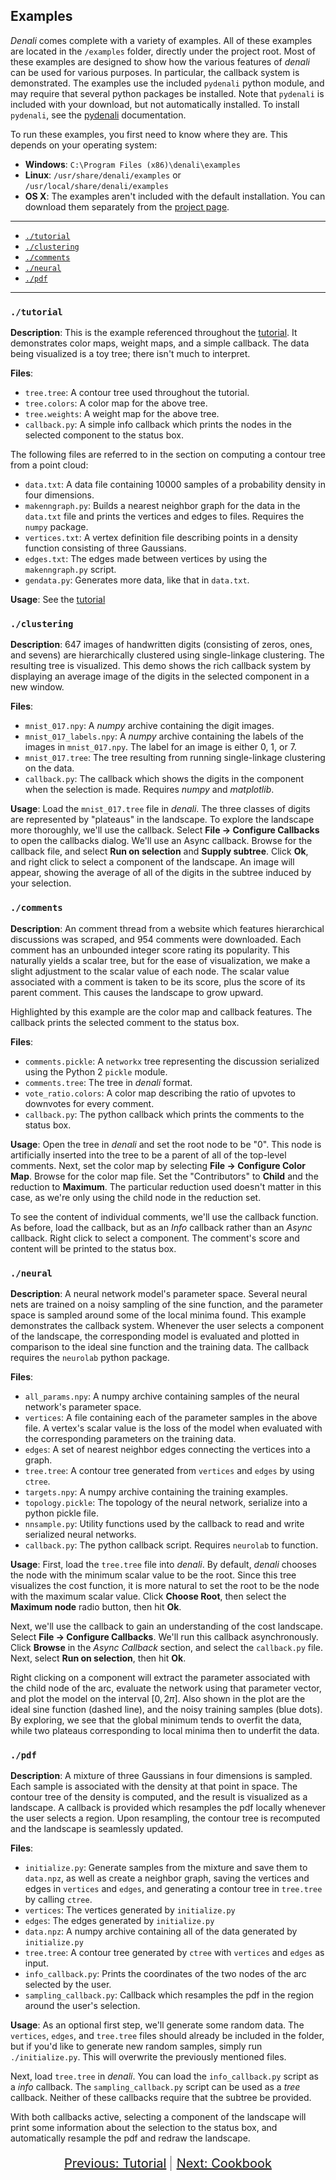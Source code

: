 ## Examples

*Denali* comes complete with a variety of examples. All of these examples are
located in the `/examples` folder, directly under the project root. Most of
these examples are designed to show how the various features of *denali* can be
used for various purposes. In particular, the callback system is demonstrated.
The examples use the included `pydenali` python module, and may require that
several python packages be installed. Note that `pydenali` is included with your
download, but not automatically installed. To install `pydenali`, see the
[pydenali](../pydoc/_build/html/index.html) documentation.

To run these examples, you first need to know where they are. This depends on
your operating system:

- **Windows**: `C:\Program Files (x86)\denali\examples`
- **Linux**: `/usr/share/denali/examples` or `/usr/local/share/denali/examples`
- **OS X**: The examples aren't included with the default installation. You can
  download them separately from the [project
  page](http://denali.cse.ohio-state.edu).

----

- [`./tutorial`](#tutorial)
- [`./clustering`](#clustering)
- [`./comments`](#comments)
- [`./neural`](#neural)
- [`./pdf`](#pdf)

----


### `./tutorial`

**Description**: This is the example referenced throughout the
[tutorial](./tutorial.html). It demonstrates color maps, weight maps, and a
simple callback. The data being visualized is a toy tree; there isn't much to
interpret.


**Files**:

- `tree.tree`: A contour tree used throughout the tutorial.
- `tree.colors`: A color map for the above tree.
- `tree.weights`: A weight map for the above tree.
- `callback.py`: A simple info callback which prints the nodes in the selected
  component to the status box.

The following files are referred to in the section on computing a contour tree
from a point cloud:

- `data.txt`: A data file containing 10000 samples of a probability density in
  four dimensions.
- `makenngraph.py`: Builds a nearest neighbor graph for the data in the
  `data.txt` file and prints the vertices and edges to files. Requires the
  `numpy` package.
- `vertices.txt`: A vertex definition file describing points in a density function
  consisting of three Gaussians.
- `edges.txt`: The edges made between vertices by using the `makenngraph.py`
  script.
- `gendata.py`: Generates more data, like that in `data.txt`.


**Usage**: See the [tutorial](./tutorial)


### `./clustering`

**Description**: 647 images of handwritten digits (consisting of zeros, ones,
and sevens) are hierarchically clustered using single-linkage clustering. The
resulting tree is visualized. This demo shows the rich callback system by
displaying an average image of the digits in the selected component in a new
window.

**Files**:

- `mnist_017.npy`: A *numpy* archive containing the digit images.
- `mnist_017_labels.npy`: A *numpy* archive containing the labels of the images
  in `mnist_017.npy`. The label for an image is either 0, 1, or 7.
- `mnist_017.tree`: The tree resulting from running single-linkage clustering on
  the data.
- `callback.py`: The callback which shows the digits in the component when the
  selection is made. Requires *numpy* and *matplotlib*.

**Usage**: Load the `mnist_017.tree` file in *denali*. The three classes of
digits are represented by "plateaus" in the landscape. To explore the landscape
more thoroughly, we'll use the callback. Select **File → Configure Callbacks**
to open the callbacks dialog. We'll use an Async callback. Browse for the
callback file, and select **Run on selection** and **Supply subtree**. Click
**Ok**, and right click to select a component of the landscape. An image will
appear, showing the average of all of the digits in the subtree induced by your
selection.


### `./comments`

**Description**: An comment thread from a website which features hierarchical
discussions was scraped, and 954 comments were downloaded. Each comment has an
unbounded integer score rating its popularity. This naturally yields a scalar
tree, but for the ease of visualization, we make a slight adjustment to the
scalar value of each node. The scalar value associated with a comment is taken
to be its score, plus the score of its parent comment. This causes the landscape
to grow upward.

Highlighted by this example are the color map and callback features. The
callback prints the selected comment to the status box.

**Files**:

- `comments.pickle`: A `networkx` tree representing the discussion serialized
  using the Python 2 `pickle` module.
- `comments.tree`: The tree in *denali* format.
- `vote_ratio.colors`: A color map describing the ratio of upvotes to downvotes
  for every comment.
- `callback.py`: The python callback which prints the comments to the status
  box.


**Usage**: Open the tree in *denali* and set the root node to be "0". This node
is artificially inserted into the tree to be a parent of all of the top-level
comments. Next, set the color map by selecting **File → Configure Color Map**.
Browse for the color map file. Set the "Contributors" to **Child** and the
reduction to **Maximum**. The particular reduction used doesn't matter in this
case, as we're only using the child node in the reduction set.

To see the content of individual comments, we'll use the callback function. As
before, load the callback, but as an *Info* callback rather than an *Async*
callback. Right click to select a component. The comment's score and content
will be printed to the status box.


### `./neural`

**Description**: A neural network model's parameter space. Several neural nets
are trained on a noisy sampling of the sine function, and the parameter space is
sampled around some of the local minima found. This example demonstrates the
callback system.  Whenever the user selects a component of the landscape, the
corresponding model is evaluated and plotted in comparison to the ideal sine
function and the training data. The callback requires the `neurolab` python
package.

**Files**:

- `all_params.npy`: A numpy archive containing samples of the neural network's
  parameter space.
- `vertices`: A file containing each of the parameter samples in the above file.
  A vertex's scalar value is the loss of the model when evaluated with the
  corresponding parameters on the training data.
- `edges`: A set of nearest neighbor edges connecting the vertices into a graph.
- `tree.tree`: A contour tree generated from `vertices` and `edges` by using
  `ctree`.
- `targets.npy`: A numpy archive containing the training examples.
- `topology.pickle`: The topology of the neural network, serialize into a python
  pickle file.
- `nnsample.py`: Utility functions used by the callback to read and write
  serialized neural networks.
- `callback.py`: The python callback script. Requires `neurolab` to function.


**Usage**: First, load the `tree.tree` file into *denali*. By default, *denali*
chooses the node with the minimum scalar value to be the root. Since this tree
visualizes the cost function, it is more natural to set the root to be the node
with the maximum scalar value. Click **Choose Root**, then select the **Maximum
node** radio button, then hit **Ok**.

Next, we'll use the callback to gain an understanding of the cost landscape.
Select **File → Configure Callbacks**. We'll run this callback asynchronously.
Click **Browse** in the *Async Callback* section, and select the `callback.py`
file. Next, select **Run on selection**, then hit **Ok**.

Right clicking on a component will extract the parameter associated with the
child node of the arc, evaluate the network using that parameter vector, and
plot the model on the interval $[0, 2 \pi]$. Also shown in the plot are the
ideal sine function (dashed line), and the noisy training samples (blue dots).
By exploring, we see that the global minimum tends to overfit the data, while
two plateaus corresponding to local minima then to underfit the data.


### `./pdf`

**Description**: A mixture of three Gaussians in four dimensions is sampled.
Each sample is associated with the density at that point in space. The contour
tree of the density is computed, and the result is visualized as a landscape. A
callback is provided which resamples the pdf locally whenever the user selects a
region. Upon resampling, the contour tree is recomputed and the landscape is
seamlessly updated.

**Files**: 

- `initialize.py`: Generate samples from the mixture and save them to
  `data.npz`, as well as create a neighbor graph, saving the vertices and edges
  in `vertices` and `edges`, and generating a contour tree in `tree.tree` by
  calling `ctree`.
- `vertices`: The vertices generated by `initialize.py`
- `edges`: The edges generated by `initialize.py`
- `data.npz`: A numpy archive containing all of the data generated by
  `initialize.py`
- `tree.tree`: A contour tree generated by `ctree` with `vertices` and `edges`
  as input.
- `info_callback.py`: Prints the coordinates of the two nodes of the arc
  selected by the user.
- `sampling_callback.py`: Callback which resamples the pdf in the region around
  the user's selection.

**Usage**: As an optional first step, we'll generate some random data. The
`vertices`, `edges`, and `tree.tree` files should already be included in the
folder, but if you'd like to generate new random samples, simply run
`./initialize.py`. This will overwrite the previously mentioned files.

Next, load `tree.tree` in *denali*. You can load the `info_callback.py` script
as a *info* callback. The `sampling_callback.py` script can be used as a *tree*
callback. Neither of these callbacks require that the subtree be provided.

With both callbacks active, selecting a component of the landscape will print
some information about the selection to the status box, and automatically
resample the pdf and redraw the landscape.


<div style="text-align: center; margin-top: 20px">
<a href="./tutorial.html" style="font-size: 20px">Previous: Tutorial</a>
<span style="font-size: 20px; opacity: .5"> | </span>
<a href="./cookbook.html" style="font-size: 20px">Next: Cookbook</a>
</div>
